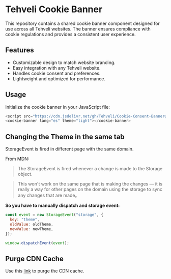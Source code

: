 # Tehveli Cookie Banner

This repository contains a shared cookie banner component designed for use across all Tehveli websites. The banner ensures compliance with cookie regulations and provides a consistent user experience.

## Features

- Customizable design to match website branding.
- Easy integration with any Tehveli website.
- Handles cookie consent and preferences.
- Lightweight and optimized for performance.

## Usage

Initialize the cookie banner in your JavaScript file:

```javascript
<script src="https://cdn.jsdelivr.net/gh/Tehveli/Cookie-Consent-Banner@main/cookie-banner.js" defer></script>
<cookie-banner lang="es" theme="light"></cookie-banner>
```

## Changing the Theme in the same tab

StorageEvent is fired in different page with the same domain.

From MDN:

> The StorageEvent is fired whenever a change is made to the Storage object.

> This won't work on the same page that is making the changes — it is really a way for other pages on the domain using the storage to sync any changes that are made。

**So you have to manually dispatch and storage event:**

```javascript
const event = new StorageEvent("storage", {
  key: "theme",
  oldValue: oldTheme,
  newValue: newTheme,
});

window.dispatchEvent(event);
```

## Purge CDN Cache

Use this [link](https://www.jsdelivr.com/tools/purge) to purge the CDN cache.
